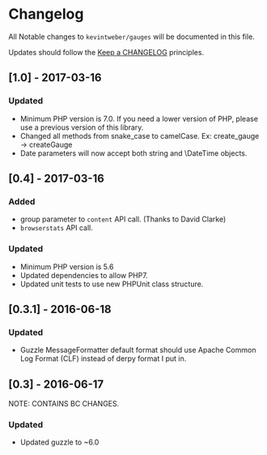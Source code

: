 # Changelog

All Notable changes to `kevintweber/gauges` will be documented in this file.

Updates should follow the [Keep a CHANGELOG](http://keepachangelog.com/) principles.

## [1.0] - 2017-03-16

### Updated
- Minimum PHP version is 7.0.  If you need a lower version
  of PHP, please use a previous version of this library.
- Changed all methods from snake_case to camelCase.
  Ex: create_gauge -> createGauge
- Date parameters will now accept both string and \DateTime objects.

## [0.4] - 2017-03-16

### Added
- group parameter to `content` API call. (Thanks to David Clarke)
- `browserstats` API call.

### Updated
- Minimum PHP version is 5.6
- Updated dependencies to allow PHP7.
- Updated unit tests to use new PHPUnit class structure.

## [0.3.1] - 2016-06-18

### Updated
- Guzzle MessageFormatter default format should use Apache Common Log Format (CLF) instead of derpy format I put in.

## [0.3] - 2016-06-17

NOTE: CONTAINS BC CHANGES.

### Updated
- Updated guzzle to ~6.0
